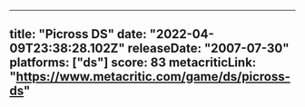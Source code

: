 
---
title: "Picross DS"
date: "2022-04-09T23:38:28.102Z"
releaseDate: "2007-07-30"
platforms: ["ds"]
score: 83
metacriticLink: "https://www.metacritic.com/game/ds/picross-ds"
---
